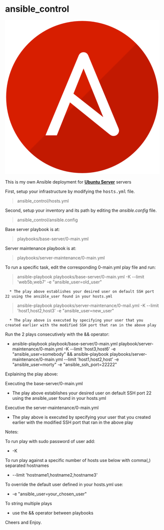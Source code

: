 # ansible_control

![alt text](https://github.com/ansible/logos/blob/main/vscode-ansible-logo/vscode-ansible.png "Logo Title Text 1")

This is my own Ansible deployment for <strong><ins>Ubuntu Server</ins></strong> servers

First, setup your infrastructure by modifying the <samp>hosts.yml</samp> file.
  > ansible_control/hosts.yml

Second, setup your inventory and its path by editing the <em>ansible.config</em> file.
  > ansible_control/ansible.config

Base server playbook is at:
  > playbooks/base-server/0-main.yml

Server maintenance playbook is at:
  > playbooks/server-maintenance/0-main.yml

To run a specific task, edit the corresponding 0-main.yml play file and run:
  > ansible-playbook playbooks/base-server/0-main.yml -K --limit 'web5b,web7' -e "ansible_user=old_user"

      * The play above establishes your desired user on default SSH port 22 using the ansible_user found in your hosts.yml
  
  > ansible-playbook playbooks/server-maintenance/0-mail.yml -K --limit 'host1,host2,host3' -e "ansible_user=new_user"
  
      * The play above is executed by specifying your user that you created earlier with the modified SSH port that ran in the above play

Run the 2 plays consecutively with the && operator:

  * ansible-playbook playbook/base-server/0-main.yml playbook/server-maintenance/0-main.yml -K --limit 'host3,host6' -e "ansible_user=somebody" && ansible-playbook playbooks/server-maintenance/0-main.yml --limit 'host1,host2,host' -e "ansible_user=morty" -e "ansible_ssh_port=22222"

Explaining the play above:

Executing the base-server/0-main.yml
  * The play above establishes your desired user on default SSH port 22 using the ansible_user found in your hosts.yml

Executive the server-maintenance/0-main.yml
  * The play above is executed by specifying your user that you created earlier with the modified SSH port that ran in the above play

Notes: 

To run play with sudo password of user add:
  * -K

To run play against a specific number of hosts use below  with comma(,) separated  hostnames
  * --limit 'hostname1,hostname2,hostname3'

To override the default user defined in your hosts.yml use:
  * -e "ansible_user=your_chosen_user"

To string multiple plays
  * use the && operator between playbooks

Cheers and Enjoy.
